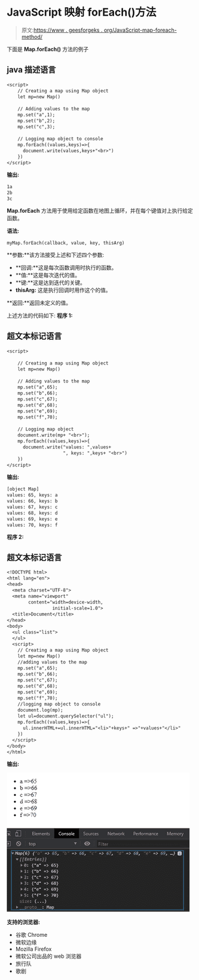 # JavaScript 映射 forEach()方法

> 原文:[https://www . geesforgeks . org/JavaScript-map-foreach-method/](https://www.geeksforgeeks.org/javascript-map-foreach-method/)

下面是 **Map.forEach()** 方法的例子

## java 描述语言

```
<script>
    // Creating a map using Map object
    let mp=new Map()

    // Adding values to the map
    mp.set("a",1);
    mp.set("b",2);
    mp.set("c",3);

    // Logging map object to console
    mp.forEach((values,keys)=>{
      document.write(values,keys+"<br>")
    })
</script>
```

**输出:**

```
1a
2b
3c

```

**Map.forEach** 方法用于使用给定函数在地图上循环，并在每个键值对上执行给定函数。

**语法:**

```
myMap.forEach(callback, value, key, thisArg)

```

**参数:**该方法接受上述和下述四个参数:

*   **回调:**这是每次函数调用时执行的函数。
*   **值:**这是每次迭代的值。
*   **键:**这是达到迭代的关键。
*   **thisArg:** 这是执行回调时用作这个的值。

**返回:**返回未定义的值。

上述方法的代码如下:
**程序 1:**

## 超文本标记语言

```
<script>

    // Creating a map using Map object
    let mp=new Map()

    // Adding values to the map
    mp.set("a",65);
    mp.set("b",66);
    mp.set("c",67);
    mp.set("d",68);
    mp.set("e",69);
    mp.set("f",70);

    // Logging map object
    document.write(mp+ "<br>");
    mp.forEach((values,keys)=>{
      document.write("values: ",values+
                     ", keys: ",keys+ "<br>")
    })
</script>
```

**输出:**

```
[object Map]
values: 65, keys: a
values: 66, keys: b
values: 67, keys: c
values: 68, keys: d
values: 69, keys: e
values: 70, keys: f
```

**程序 2:**

## 超文本标记语言

```
<!DOCTYPE html>
<html lang="en">
<head>
  <meta charset="UTF-8">
  <meta name="viewport" 
        content="width=device-width, 
                 initial-scale=1.0">
  <title>Document</title>
</head>
<body>
  <ul class="list">
  </ul>
  <script>
    // Creating a map using Map object
    let mp=new Map()
    //adding values to the map
    mp.set("a",65);
    mp.set("b",66);
    mp.set("c",67);
    mp.set("d",68);
    mp.set("e",69);
    mp.set("f",70);
    //logging map object to console
    document.log(mp);
    let ul=document.querySelector("ul");
    mp.forEach((values,keys)=>{
      ul.innerHTML+=ul.innerHTML="<li>"+keys+" =>"+values+"</li>"
    })
  </script>
</body>
</html>
```

**输出:**

![](img/8bf8a8b7862e62b0030ceabc1ec22568.png)

**支持的浏览器:**

*   谷歌 Chrome
*   微软边缘
*   Mozilla Firefox
*   微软公司出品的 web 浏览器
*   旅行队
*   歌剧